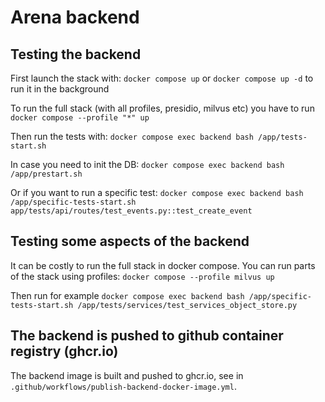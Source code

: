 # Arena backend

## Testing the backend

First launch the stack with: `docker compose up`
or `docker compose up -d` to run it in the background

To run the full stack (with all profiles, presidio, milvus etc) you have to run `docker compose --profile "*" up` 

Then run the tests with: `docker compose exec backend bash /app/tests-start.sh`

In case you need to init the DB: `docker compose exec backend bash /app/prestart.sh`

Or if you want to run a specific test: `docker compose exec backend bash /app/specific-tests-start.sh app/tests/api/routes/test_events.py::test_create_event`

## Testing some aspects of the backend

It can be costly to run the full stack in docker compose. You can run parts of the stack using profiles: `docker compose --profile milvus up`

Then run for example `docker compose exec backend bash /app/specific-tests-start.sh /app/tests/services/test_services_object_store.py`

## The backend is pushed to github container registry (ghcr.io)

The backend image is built and pushed to ghcr.io, see in `.github/workflows/publish-backend-docker-image.yml`.
